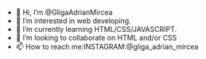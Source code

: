 - 👋 Hi, I’m @GligaAdrianMircea
- 👀 I’m interested in web developing.
- 🌱 I’m currently learning HTML/CSS/JAVASCRIPT.
- 💞️ I’m looking to collaborate on HTML and/or CSS
- 📫 How to reach me:INSTAGRAM:@gliga_adrian_mircea

<!---
GligaAdrianMircea/GligaAdrianMircea is a ✨ special ✨ repository because its `README.md` (this file) appears on your GitHub profile.
You can click the Preview link to take a look at your changes.
--->

